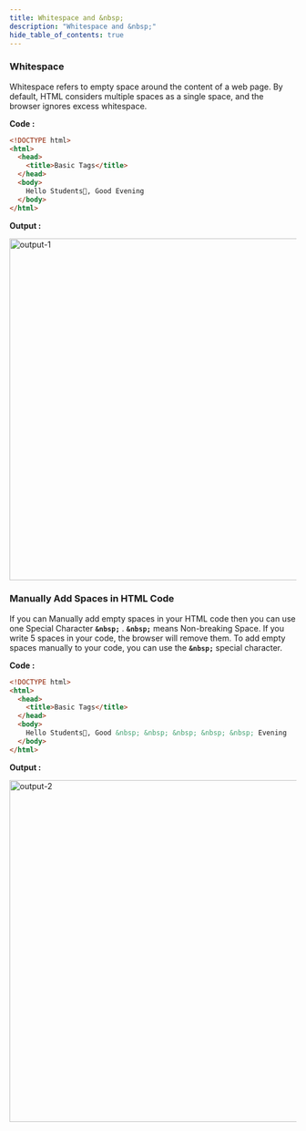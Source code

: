 ```yaml
---
title: Whitespace and &nbsp;
description: "Whitespace and &nbsp;"
hide_table_of_contents: true
---
```


### Whitespace

Whitespace refers to empty space around the content of a web page. By default, HTML considers multiple spaces as a single space, and the browser ignores excess whitespace.

**Code :**

```html showLineNumbers=true
<!DOCTYPE html>
<html>
  <head>
    <title>Basic Tags</title>
  </head>
  <body>
    Hello Students👋, Good Evening
  </body>
</html>
```

**Output :**

<img src="/icp/03/output-1.png" alt="output-1" width="600px"/>

### Manually Add Spaces in HTML Code

If you can Manually add empty spaces in your HTML code then you can use one Special Character **`&nbsp;`** . **`&nbsp;`** means Non-breaking Space. If you write 5 spaces in your code, the browser will remove them. To add empty spaces manually to your code, you can use the **`&nbsp;`** special character.

**Code :**

```html showLineNumbers=true
<!DOCTYPE html>
<html>
  <head>
    <title>Basic Tags</title>
  </head>
  <body>
    Hello Students👋, Good &nbsp; &nbsp; &nbsp; &nbsp; &nbsp; Evening
  </body>
</html>
```

**Output :**

<img src="/icp/03/output-2.png" alt="output-2" width="600px"/>

